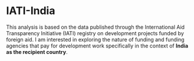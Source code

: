 # IATI-India

This analysis is based on the data published through the International Aid Transparency Initiative (IATI) registry on development projects funded by foreign aid. I am interested in exploring the nature of funding and funding agencies that pay for development work specifically in the context of **India as the recipient country**. 
